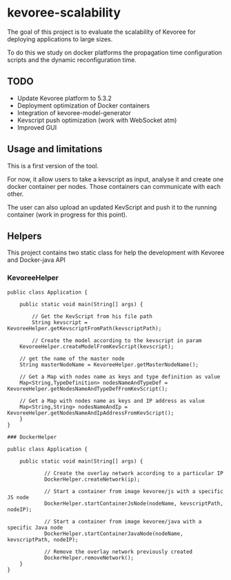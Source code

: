 # kevoree-scalability

The goal of this project is to evaluate the scalability of Kevoree for deploying applications to large sizes. 

To do this we study on docker platforms the propagation time configuration scripts and the dynamic reconfiguration time.


## TODO

  * Update Kevoree platform to 5.3.2
  * Deployment optimization of Docker containers
  * Integration of kevoree-model-generator
  * Kevscript push optimization (work with WebSocket atm)
  * Improved GUI


## Usage and limitations

This is a first version of the tool.

For now, it allow users to take a kevscript as input, analyse it and create one docker container per nodes. Those containers can communicate with each other.

The user can also upload an updated KevScript and push it to the running container (work in progress for this point).


## Helpers

This project contains two static class for help the development with Kevoree and Docker-java API

### KevoreeHelper

	public class Application {
	
	    public static void main(String[] args) {
	    
	        // Get the KevScript from his file path 
	        String kevscript = KevoreeHelper.getKevscriptFromPath(kevscriptPath);
	        
	        // Create the model according to the kevscript in param
		KevoreeHelper.createModelFromKevScript(kevscript);
		
		// get the name of the master node
		String masterNodeName = KevoreeHelper.getMasterNodeName();
		
		// Get a Map with nodes name as keys and type definition as value
		Map<String,TypeDefinition> nodesNameAndTypeDef = KevoreeHelper.getNodesNameAndTypeDefFromKevScript();
		
		// Get a Map with nodes name as keys and IP address as value
		Map<String,String> nodesNameAndIp = KevoreeHelper.getNodesNameAndIpAddressFromKevScript();
	    }
	}
	
	### DockerHelper

	public class Application {
	
	    public static void main(String[] args) {
	
    			// Create the overlay network according to a particular IP
    			DockerHelper.createNetwork(ip);
    			
    			// Start a container from image kevoree/js with a specific JS node
    			DockerHelper.startContainerJsNode(nodeName, kevscriptPath, nodeIP);
    			
    			// Start a container from image kevoree/java with a specific Java node
    			DockerHelper.startContainerJavaNode(nodeName, kevscriptPath, nodeIP);
    			
    			// Remove the overlay network previously created
    			DockerHelper.removeNetwork();
	    }
	}
